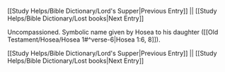 [[Study Helps/Bible Dictionary/Lord's Supper|Previous Entry]]  ||  [[Study Helps/Bible Dictionary/Lost books|Next Entry]]

 Uncompassioned. Symbolic name given by Hosea to his daughter ([[Old Testament/Hosea/Hosea 1#^verse-6|Hosea 1:6, 8]]).

[[Study Helps/Bible Dictionary/Lord's Supper|Previous Entry]]  ||  [[Study Helps/Bible Dictionary/Lost books|Next Entry]]